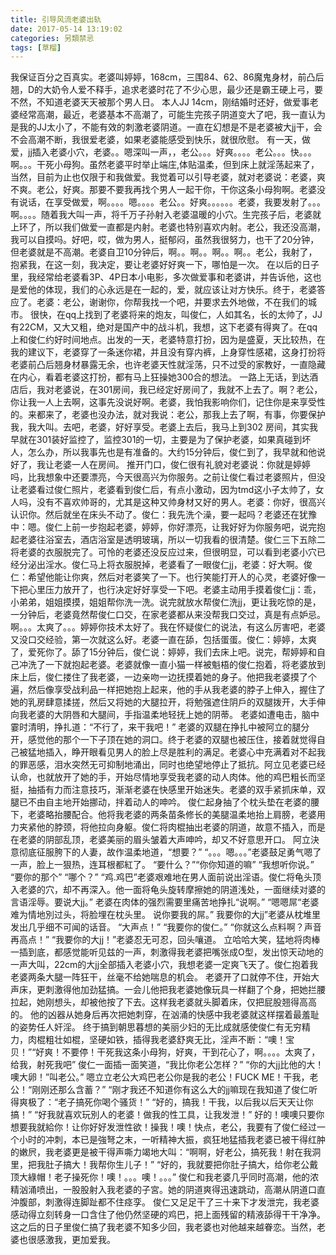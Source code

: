 ```yaml
---
title: 引导风流老婆出轨
date: 2017-05-14 13:19:02
categories: 另類禁忌
tags: [草榴]
---
```

我保证百分之百真实。老婆叫婷婷，168cm，三围84、62、86魔鬼身材，前凸后翘，D的大奶令人爱不释手，追求老婆时花了不少心思，最少还是霸王硬上弓，要不然，不知道老婆天天被那个男人日。
本人JJ 14cm，刚结婚时还好，做爱事老婆经常高潮，最近，老婆基本不高潮了，可能生完孩子阴道变大了吧，我一直认为是我的JJ太小了，不能有效的刺激老婆阴道。一直在幻想是不是老婆被大jj干，会不会高潮不断，我很爱老婆，如果老婆能感受到快乐，就很欣慰。
有一天，做爱，jj插入老婆小穴，老婆。。嗯深叫一声，，老公。。。好爽。。。。老公。。。快。。。啊。。。干死小母狗。虽然老婆平时举止端庄,体贴温柔，但到床上就淫荡起来了，当然，目前为止也仅限于和我做爱。我觉着可以引导老婆，就对老婆说：老婆，爽不爽。老公，好爽。那要不要我再找个男人一起干你，干你这条小母狗啊。老婆没有说话，在享受做爱，啊。。。。嗯。。。。老公。。好爽。。。。。。老婆，我要发射了。。。啊。。。。随着我大叫一声，将千万子孙射入老婆温暖的小穴。生完孩子后，老婆就上环了，所以我们做爱一直都是内射。老婆也特别喜欢内射。老公，我还没高潮，我可以自摸吗。好吧，哎，做为男人，挺郁闷，虽然我很努力，也干了20分钟，但老婆就是不高潮。老婆自卫10分钟后，啊。。啊。。啊。。啊。。老公，我射了，抱紧我，在这一刻，我决定，要让老婆好好爽一下，哪怕是一次。
在以后的日子里，我经常给老婆看3P、4P日本小电影，多次做爱事和老婆讲，并告诉他，这也是爱他的体现，我们的心永远是在一起的，爱，就应该让对方快乐。终于，老婆答应了。老婆：老公，谢谢你，你帮我找一个吧，并要求去外地做，不在我们的城市。
很快，在qq上找到了老婆将来的炮友，叫俊仁，人如其名，长的太帅了，JJ有22CM，又大又粗，绝对是国产中的战斗机，我想，这下老婆有得爽了。在qq上和俊仁约好时间地点。出发的一天，老婆特意打扮，因为是盛夏，天比较热，在我的建议下，老婆穿了一条迷你裙，并且没有穿内裤，上身穿性感裙，这身打扮将老婆前凸后翘身材暴露无余，也许老婆天性就淫荡，只不过受的家教好，一直隐藏在内心，看着老婆这打扮，都有马上狂操她300合的想法。
一路上无话，到达酒店后，我对老婆说，在301房间，我已经定好房间了，我就不上去了。啊？老公，你让我一人上去啊，这事先没说好啊。老婆，我怕我影响你们，记住你是来享受性的。来都来了，老婆也没办法，就对我说：老公，那我上去了啊，有事，你要保护我，我大叫。去吧，老婆，好好享受。老婆上去后，我马上到302 房间，其实我早就在301装好监控了，监控301的一切，主要是为了保护老婆，如果真碰到坏人，怎么办，所以我事先也是有准备的。大约15分钟后，俊仁到了，我早就和他说好了，我让老婆一人在房间。
推开门口，俊仁很有礼貌对老婆说：你就是婷婷吗，比我想象中还要漂亮，今天很高兴为你服务。之前让俊仁看过老婆照片，但没让老婆看过俊仁照片，老婆看到俊仁后，有点小激动，因为tmd这小子太帅了，女人吗，没有不喜欢帅哥的，尤其是这种又帅身材又好的男人。老婆：你好，很高兴认识你。然后就坐在床头不动了。俊仁：我先洗个澡，要一起吗？老婆还在犹豫中：嗯。俊仁上前一步抱起老婆，婷婷，你好漂亮，让我好好为你服务吧，说完抱起老婆往浴室去，酒店浴室是透明玻璃，所以一切我看的很清楚。俊仁三下五除二将老婆的衣服脱完了。可怜的老婆还没反应过来，但很明显，可以看到老婆小穴已经分泌出淫水。俊仁马上将衣服脱掉，老婆看了一眼俊仁jj，老婆：好大啊。俊仁：希望他能让你爽，然后对老婆笑了一下。也行笑能打开人的心灵，老婆好像一下把心里压力放开了，也行决定好好享受一下吧。老婆主动用手摸着俊仁jj：乖，小弟弟，姐姐摸摸，姐姐帮你洗一洗。说完就放水帮俊仁洗jj，更让我吃惊的是，一分钟后，老婆竟然帮俊仁口交，在家老婆都从来没帮我口交过，真是有点妒忌。啊。。。太爽了。。。婷婷你技术太好了。我在怀疑俊仁的说法，有这么厉害吧，老婆又没口交经验，第一次就这么好。老婆一直在舔，包括蛋蛋。俊仁：婷婷，太爽了，爱死你了。舔了15分钟后，俊仁说：婷婷，我们去床上吧。说完，帮婷婷和自己冲洗了一下就抱起老婆。老婆就像一直小猫一样被魁梧的俊仁抱着，将老婆放到床上后，俊仁搂住了我老婆，一边亲吻一边抚摸着她的身子。他把我老婆摸了个遍，然后像享受战利品一样把她抱上起来，他的手从我老婆的脖子上伸入，握住了她的乳房肆意揉搓，然后又将她的大腿拉开，将勉强遮住阴戶的双腿拨开，大手伸向我老婆的大阴唇和大腿间，手指温柔地轻抚上她的阴蒂。 老婆如遭电击，脑中霎时清明，挣扎道：“不行了，来干我吧！”
老婆的双腿在挣扎中被阿立的腿分开，感觉他的那个一下子顶在她的洞口。终于老婆的双腿也被压住，接着就觉得自己被猛地插入，睁开眼看见男人的脸上尽是胜利的满足。老婆心中充满着对不起我的罪恶感，泪水突然无可抑制地涌出，同时也绝望地停止了抵抗。阿立见老婆已经认命，也就放开了她的手，开始尽情地享受我老婆的动人肉体。他的鸡巴粗长而坚挺，抽插有力而注意技巧，渐渐老婆在快感里开始迷失。老婆的双手紧抓床单，双腿已不由自主地开始挪动，拌着动人的呻吟。
俊仁起身抽了个枕头垫在老婆的腰下，老婆略抬腰配合。他将我老婆的两条苗条修长的美腿温柔地抬上肩膀，老婆用力夹紧他的脖颈，将他拉向身躯。俊仁将肉棍抽出老婆的阴道，故意不插入，而是在老婆的阴部乱顶，老婆美丽的眉头皱着大声呻吟，却又不好意思开口。 阿立決意彻底征服胯下的人妻，故作温柔地道，“想要？” “。。。嗯。。。”老婆鼓足勇气嗯了一声，脸上一狠热，连耳根都紅了。 “要什么？”“你你知道的嘛” “我想听你说。” “要你的那个” “哪个？” “鸡.鸡巴”老婆艰难地在男人面前说出淫语。俊仁将龟头顶入老婆的穴，却不再深入。他一面将龟头旋转摩擦她的阴道浅处，一面继续对婆的言语淫辱。要说大jj。”
老婆在肉体的强烈需要里痛苦地挣扎“说啊。” “嗯嗯屌“老婆难为情地別过头，将脸埋在枕头里。 说你要我的屌。” 我要你的大jj”老婆从枕堆里发出几乎细不可闻的话音。 “大声点！” “我要你的俊仁。” “你就这么点料啊？声音再高点！” “我要你的大jj！”老婆忍无可忍，回头嚷道。
立哈哈大笑，猛地将肉棒一插到底，都感觉能听见兹的一声，刺激得我老婆把嘴张成O型，发出惊天动地的一声大叫，22cm的大jj全部插入老婆小穴，我想老婆一定爽飞天了。俊仁抱着我老婆两条大腿一阵狂干，丝毫不给她喘息的机会。
老婆开了口就停不住，开始大声床，更刺激得他加劲猛搞。一会儿他把我老婆她像玩具一样翻了个身，把她拦腰拉起，她刚想头，却被他按了下去。这样我老婆就头脚着床，仅把屁股翘得高高的。 他的凶器从她身后再次把她刺穿，在汹涌的快感中我老婆就这样摆着最羞耻的姿势任人奸淫。
终于搞到朝思暮想的美丽少妇的无比成就感使俊仁有无穷精力，肉棍粗壮如棍，坚硬如铁，插得我老婆舒爽无比，淫声不断：“噢！宝贝！”“好爽！不要停！干死我这条小母狗，好爽，干到花心了，啊。。。。太爽了，给我，射死我吧” 俊仁一面插一面笑道，“我比你老公怎样？” “你的大jj比他的大！噢大卵！”叫老公。”
嗯立立老公大鸡巴老公你是我的老公！FUCK ME！干我，老公！“刚刚还那么含蓄？” “刚才我还不知道你有这么大的jj嘛现在我知道了俊仁听得爽极了：“老子搞死你喝个骚货！” “好的，搞我！干我，以后我以后天天让你搞！” “好我就喜欢玩別人的老婆！做我的性工具，让我发泄！” 好的！噢噢只要你想要我就給你！让你好好发泄性欲！操我！噢！快点，老公，我要有了俊仁经过一个小时的冲刺，本已是強弩之末，一听精神大振，疯狂地猛插我老婆已被干得红肿的嫩屄，我老婆更是被干得声嘶力竭地大叫：“啊啊，好老公，搞死我！射在我洞里，把我肚子搞大！我帮你生儿子！” “好的，我就要把你肚子搞大，给你老公戴顶大綠帽！老子操死你！噢！。。。噢！。。。”
俊仁和我老婆几乎同时高潮，他的浓精汹涌喷出，一股股射入我老婆的子宮。她的阴道爽得迅速跳动，高潮从阴道口直沖腹部，刺激得连脚趾都不住痉孪。 俊仁又足足干了三十来下才发泄完，我老婆感动得立刻转身一口含住了他仍然坚硬的鸡巴，把上面残留的精液舔得干干净净。 这之后的日子里俊仁搞了我老婆不知多少回，我老婆也对他越来越眷恋。当然，老婆也很感激我，更加爱我。